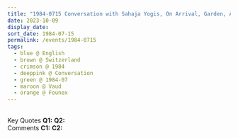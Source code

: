 ```yaml
---
title: "1984-0715 Conversation with Sahaja Yogis, On Arrival, Garden, Āśhram, Founex (19 kms N of Geneva), Vaud, Switzerland"
date: 2023-10-09
display_date: 
sort_date: 1984-07-15
permalink: /events/1984-0715
tags:
  - blue @ English
  - brown @ Switzerland
  - crimson @ 1984
  - deeppink @ Conversation
  - green @ 1984-07
  - maroon @ Vaud
  - orange @ Founex
---
```


<br>

<wave-list>
  <list-title color="DarkSeaGreen" width="55">Key Quotes</list-title>
  <list-item color="BlanchedAlmond" width="280"><b>Q1:</b> <i></i></list-item>
  <list-item color="Lavender" width="280"><b>Q2:</b> <i></i></list-item>
</wave-list>

<br>

<wave-list>
  <list-title color="DarkSeaGreen" width="55">Comments</list-title>
  <list-item color="BlanchedAlmond" width="280"><b>C1:</b> <i></i></list-item>
  <list-item color="Lavender" width="280"><b>C2:</b> <i></i></list-item>
</wave-list>